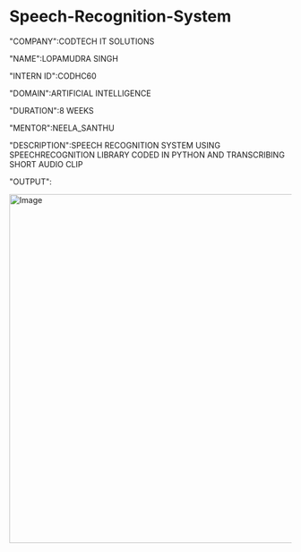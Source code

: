# Speech-Recognition-System

"COMPANY":CODTECH IT SOLUTIONS

"NAME":LOPAMUDRA SINGH

"INTERN ID":CODHC60

"DOMAIN":ARTIFICIAL INTELLIGENCE

"DURATION":8 WEEKS

"MENTOR":NEELA_SANTHU

"DESCRIPTION":SPEECH RECOGNITION SYSTEM USING SPEECHRECOGNITION LIBRARY CODED IN PYTHON AND TRANSCRIBING SHORT AUDIO CLIP

"OUTPUT":

<img width="624" alt="Image" src="https://github.com/user-attachments/assets/9f845ae2-f2d7-4a11-9716-dea279d4c199" />
